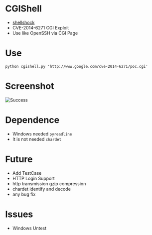 CGIShell
========

* [shellshock](https://shellshocker.net/)
* CVE-2014-6271 CGI Exploit
* Use like OpenSSH via CGI Page

Use
===

`python cgishell.py 'http://www.google.com/cve-2014-6271/poc.cgi'`


Screenshot
==========

![Success](http://i.v2ex.co/5sVSEz4Yl.png "")

Dependence
==========

* Windows needed `pyreadline`
* It is not needed `chardet`

Future
======

* Add TestCase
* HTTP Login Support
* http transmission gzip compression
* chardet identify and decode
* any bug fix

Issues
======

* Windows Untest
